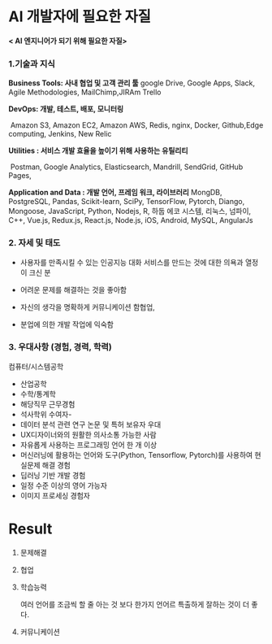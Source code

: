 # AI 개발자에 필요한 자질

**< AI 엔지니어가 되기 위해 필요한 자질>**

### 1.기술과 지식 

**Business Tools: 사내 협업 및 고객 관리 툴**
	google Drive, Google Apps, Slack, Agile Methodologies, MailChimp,JIRAm Trello 

**DevOps: 개발, 테스트, 배포, 모니터링**

​	Amazon S3, Amazon EC2, Amazon AWS, Redis, nginx, Docker, Github,Edge computing, Jenkins, New Relic 

**Utilities : 서비스 개발 효율을 높이기 위해 사용하는 유틸리티**

​	Postman, Google Analytics, Elasticsearch, Mandrill, SendGrid, GitHub Pages, 

**Application and Data : 개발 언어, 프레임 워크, 라이브러리**
	MongDB, PostgreSQL, Pandas, Scikit-learn, SciPy, TensorFlow, Pytorch, Diango, Mongoose, JavaScript, Python, Nodejs, R, 하둡 에코 시스템, 리눅스, 넘파이, C++, Vue.js, Redux.js, React.js, Node.js, iOS, Android, MySQL, AngularJs





### 2. 자세 및 태도 

- 사용자를 만족시킬 수 있는 인공지능 대화 서비스를 만드는 것에 대한 의욕과 열정이 크신 분

- 어려운 문제를 해결하는 것을 좋아함

- 자신의 생각을 명확하게 커뮤니케이션 함협업, 

- 분업에 의한 개발 작업에 익숙함





### 3. 우대사항 (경험, 경력, 학력)	

컴퓨터/시스템공학

- 산업공학
- 수학/통계학
- 해당직무 근무경험
- 석사학위 수여자-
- 데이터 분석 관련 연구 논문 및 특허 보유자 우대
- UX디자이너와의 원활한 의사소통 가능한 사람
- 자유롭게 사용하는 프로그래밍 언어 한 개 이상
- 머신러닝에 활용하는 언어와 도구(Python, Tensorflow, Pytorch)를 사용하여 현실문제 해결 경험
- 딥러닝 기반 개발 경험
- 일정 수준 이상의 영어 가능자
- 이미지 프로세싱 경험자





# Result 

1. 문제해결

2. 협업

3. 학습능력

   여러 언어를 조금씩 할 줄 아는 것 보다 한가지 언어르 특출하게 잘하는 것이 더 좋다.

4. 커뮤니케이션

   